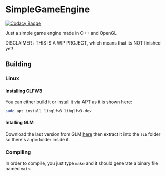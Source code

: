 # SimpleGameEngine

[![Codacy Badge](https://api.codacy.com/project/badge/Grade/e430bcf4b88549dfbd0ceb9cbf63d93c)](https://app.codacy.com/gh/marluxia95/SimpleGameEngine?utm_source=github.com&utm_medium=referral&utm_content=marluxia95/SimpleGameEngine&utm_campaign=Badge_Grade_Settings)

Just a simple game engine made in C++ and OpenGL

DISCLAIMER : THIS IS A WIP PROJECT, which means that its NOT finished yet!

## Building

### Linux

#### Installing GLFW3
You can either build it or install it via APT as it is shown here:
```bash 
sudo apt install libglfw3 libglfw3-dev
```

#### Intalling GLM

Download the last version from GLM  [here](https://github.com/g-truc/glm/tags) then extract it into the `lib` folder so there's a `glm` folder inside it.

### Compiling

In order to compile, you just type `make` and it should generate a binary file named `main`.




